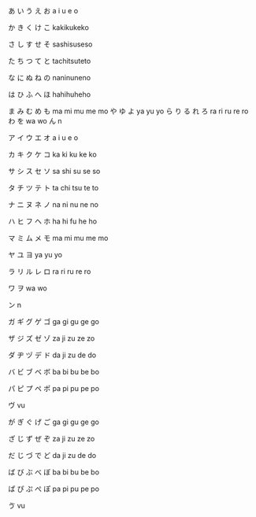 あ
い
う
え 
お 
a i u e o

か
き
く
け
こ
kakikukeko

さ
し
す 
せ 
そ
sashisuseso

た 
ち
つ
て 
と
tachitsuteto

な
に
ぬ
ね
の
naninuneno

は
ひ 
ふ 
へ
ほ 
hahihuheho 

ま み む め も ma	mi	mu	me	mo
や ゆ よ ya	yu	yo
ら り る れ ろ ra	ri	ru	re	ro
わ を wa	wo
ん n

ア	イ	ウ	エ	オ a	i	u	e	o

カ	キ	ク	ケ	コ ka	ki	ku	ke	ko

サ	シ	ス	セ	ソ sa	shi	su	se	so

タ	チ	ツ	テ	ト ta	chi	tsu	te	to

ナ	ニ	ヌ	ネ	ノ na	ni	nu	ne	no

ハ	ヒ	フ	ヘ	ホ ha	hi	fu	he	ho

マ	ミ	ム	メ	モ ma	mi	mu	me	mo

ヤ	ユ	ヨ ya	yu	yo

ラ	リ	ル	レ	ロ ra	ri	ru	re	ro

ワ	ヲ wa	wo

ン n

ガ	ギ	グ	ゲ	ゴ ga	gi	gu	ge	go

ザ	ジ	ズ	ゼ	ゾ za	ji	zu	ze	zo

ダ	ヂ	ヅ	デ	ド da	ji	zu	de	do

バ	ビ	ブ	ベ	ボ ba	bi	bu	be	bo

パ	ピ	プ	ペ ポ pa	pi	pu	pe	po

ヴ vu

が	ぎ	ぐ	げ	ご ga	gi	gu	ge	go

ざ	じ	ず	ぜ	ぞ za	ji	zu	ze	zo

だ	じ	づ	で	ど da	ji	zu	de	do

ば	び	ぶ	べ	ぼ ba	bi	bu	be	bo

ぱ	ぴ	ぷ	ぺ ぽ pa	pi	pu	pe	po

ゔ vu
